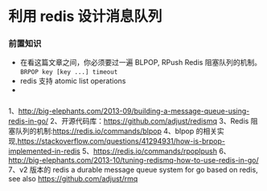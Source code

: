 # 利用 redis 设计消息队列


### 前置知识
- 在看这篇文章之间，你必须要过一遍 BLPOP, RPush Redis 阻塞队列的机制。`BRPOP key [key ...] timeout`
- redis 支持 atomic list operations 
- 

### 
1、http://big-elephants.com/2013-09/building-a-message-queue-using-redis-in-go/
2、开源代码库：https://github.com/adjust/redismq
3、Redis 阻塞队列的机制:https://redis.io/commands/blpop
4、blpop 的相关实现,https://stackoverflow.com/questions/41294931/how-is-brpop-implemented-in-redis 
5、https://redis.io/commands/rpoplpush
6、http://big-elephants.com/2013-10/tuning-redismq-how-to-use-redis-in-go/ 
7、v2 版本的 redis a durable message queue system for go based on redis, see also https://github.com/adjust/rmq
